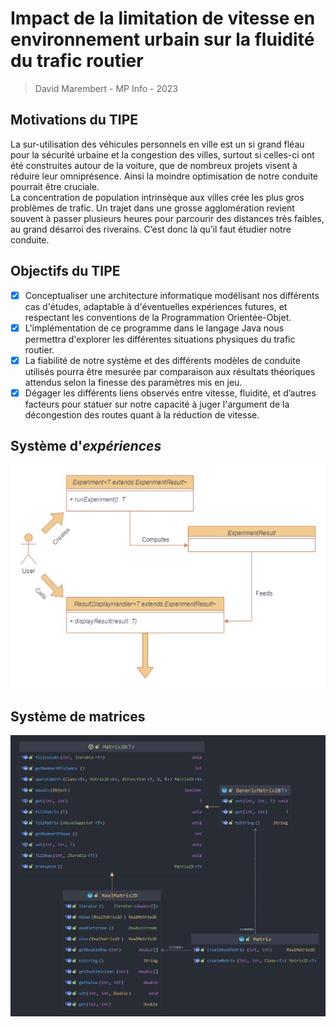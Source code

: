 # Impact de la limitation de vitesse en environnement urbain sur la fluidité du trafic routier

> David Marembert - MP Info - 2023

## Motivations du TIPE

La sur-utilisation des véhicules personnels en ville est un si grand fléau pour la sécurité urbaine et
la congestion des villes, surtout si celles-ci ont été construites autour de la voiture, que de
nombreux projets visent à réduire leur omniprésence. Ainsi la moindre optimisation de notre
conduite pourrait être cruciale.\
La concentration de population intrinsèque aux villes crée les plus gros problèmes de trafic. Un
trajet dans une grosse agglomération revient souvent à passer plusieurs heures pour parcourir des
distances très faibles, au grand désarroi des riverains. C’est donc là qu’il faut étudier notre
conduite.

## Objectifs du TIPE

- [x] Conceptualiser une architecture informatique modélisant nos différents cas d'études, adaptable à
  d'éventuelles expériences futures, et respectant les conventions de la Programmation Orientée-Objet.
- [x] L'implémentation de ce programme dans le langage Java nous permettra d'explorer les différentes
  situations physiques du trafic routier.
- [x] La fiabilité de notre système et des différents modèles de
  conduite utilisés pourra être mesurée par comparaison aux résultats théoriques attendus selon la
  finesse des paramètres mis en jeu.
- [x] Dégager les différents liens observés entre vitesse, fluidité, et d’autres facteurs pour statuer sur
  notre capacité à juger l'argument de la décongestion des routes quant à la réduction de vitesse.

## Système d'*expériences*

![Système d'expériences relatif au projet](src/main/resources/experiment_uml.jpg)

## Système de matrices

![Système de matrices crée pour le projet](src/main/resources/matrix_design.jpg)
